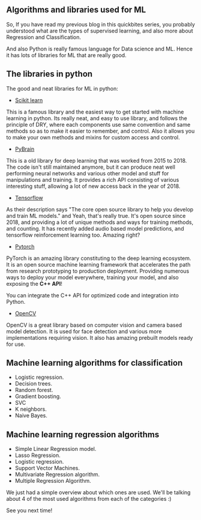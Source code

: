 ## Algorithms and libraries used for ML

So, If you have read my previous blog in this quickbites series, you probably understood what are the types of supervised learning, and also more about Regression and Classification.

And also Python is really famous language for Data science and ML. Hence it has lots of libraries for ML that are really good.

## The libraries in python

The good and neat libraries for ML in python:
- [Scikit learn](https://scikit-learn.org/)

This is a famous library and the easiest way to get started with machine learning in python. Its really neat, and easy to use library, and follows the principle of DRY, where each components use same convention and same methods so as to make it easier to remember, and control. Also it allows you to make your own methods and mixins for custom access and control.

- [PyBrain](https://pybrain.org/)

This is a old library for deep learning that was worked from 2015 to 2018. The code isn't still maintained anymore, but it can produce neat well performing neural networks and various other model and stuff for manipulations and training. It provides a rich API consisting of various interesting stuff, allowing a lot of new access back in the year of 2018.

- [Tensorflow](https://tensorflow.org)

As their description says "The core open source library to help you develop and train ML models." and Yeah, that's really true. It's open source since 2018, and providing a lot of unique methods and ways for training methods, and counting. It has recently added audio based model predictions, and tensorflow reinforcement learning too. Amazing right?

- [Pytorch](https://pytorch.org/)

PyTorch is an amazing library constituting to the deep learning ecosystem. It is an open source machine learning framework that accelerates the path from research prototyping to production deployment. Providing numerous ways to deploy your model everywhere, training your model, and also exposing the **C++ API**!

You can integrate the C++ API for optimized code and integration into Python.

- [OpenCV](https://opencv.org/)

OpenCV is a great library based on computer vision and camera based model detection. It is used for face detection and various more implementations requiring vision. It also has amazing prebuilt models ready for use.

##  Machine learning algorithms for classification

- Logistic regression.
- Decision trees.
- Random forest.
- Gradient boosting.
- SVC
- K neighbors.
- Naive Bayes.

## Machine learning regression algorithms

- Simple Linear Regression model.
- Lasso Regression.
- Logistic regression.
- Support Vector Machines.
- Multivariate Regression algorithm.
- Multiple Regression Algorithm.

We just had a simple overview about which ones are used. We'll be talking about 4 of the most used algorithms from each of the categories :)

See you next time!
